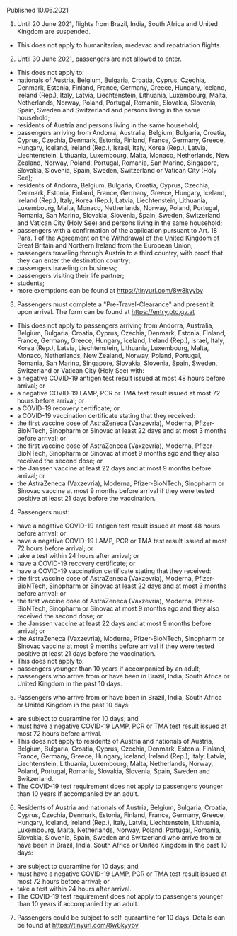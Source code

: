Published 10.06.2021
1. Until 20 June 2021, flights from Brazil, India, South Africa and United Kingdom are suspended.
- This does not apply to humanitarian, medevac and repatriation flights.
2. Until 30 June 2021, passengers are not allowed to enter.
- This does not apply to:
- nationals of Austria, Belgium, Bulgaria, Croatia, Cyprus, Czechia, Denmark, Estonia, Finland, France, Germany, Greece, Hungary, Iceland, Ireland (Rep.), Italy, Latvia, Liechtenstein, Lithuania, Luxembourg, Malta, Netherlands, Norway, Poland, Portugal, Romania, Slovakia, Slovenia, Spain, Sweden and Switzerland and persons living in the same household;
- residents of Austria and persons living in the same household;
- passengers arriving from Andorra, Australia, Belgium, Bulgaria, Croatia, Cyprus, Czechia, Denmark, Estonia, Finland, France, Germany, Greece, Hungary, Iceland, Ireland (Rep.), Israel, Italy, Korea (Rep.), Latvia, Liechtenstein, Lithuania, Luxembourg, Malta, Monaco, Netherlands, New Zealand, Norway, Poland, Portugal, Romania, San Marino, Singapore, Slovakia, Slovenia, Spain, Sweden, Switzerland or Vatican City (Holy See);
- residents of Andorra, Belgium, Bulgaria, Croatia, Cyprus, Czechia, Denmark, Estonia, Finland, France, Germany, Greece, Hungary, Iceland, Ireland (Rep.), Italy, Korea (Rep.), Latvia, Liechtenstein, Lithuania, Luxembourg, Malta, Monaco, Netherlands, Norway, Poland, Portugal, Romania, San Marino, Slovakia, Slovenia, Spain, Sweden, Switzerland and Vatican City (Holy See) and persons living in the same household;
- passengers with a confirmation of the application pursuant to Art. 18 Para. 1 of the Agreement on the Withdrawal of the United Kingdom of Great Britain and Northern Ireland from the European Union;
- passengers traveling through Austria to a third country, with proof that they can enter the destination country;
- passengers traveling on business;
- passengers visiting their life partner;
- students;
- more exemptions can be found at <a href="https://tinyurl.com/8w8kyybv">https://tinyurl.com/8w8kyybv</a>
3. Passengers must complete a "Pre-Travel-Clearance" and present it upon arrival. The form can be found at <a href="https://entry.ptc.gv.at">https://entry.ptc.gv.at</a> 
- This does not apply to passengers arriving from Andorra, Australia, Belgium, Bulgaria, Croatia, Cyprus, Czechia, Denmark, Estonia, Finland, France, Germany, Greece, Hungary, Iceland, Ireland (Rep.), Israel, Italy, Korea (Rep.), Latvia, Liechtenstein, Lithuania, Luxembourg, Malta, Monaco, Netherlands, New Zealand, Norway, Poland, Portugal, Romania, San Marino, Singapore, Slovakia, Slovenia, Spain, Sweden, Switzerland or Vatican City (Holy See) with:
- a negative COVID-19 antigen test result issued at most 48 hours before arrival; or
- a negative COVID-19 LAMP, PCR or TMA test result issued at most 72 hours before arrival; or
- a COVID-19 recovery certificate; or
- a COVID-19 vaccination certificate stating that they received:
- the first vaccine dose of AstraZeneca (Vaxzevria), Moderna, Pfizer-BioNTech, Sinopharm or Sinovac at least 22 days and at most 3 months before arrival; or
- the first vaccine dose of AstraZeneca (Vaxzevria), Moderna, Pfizer-BioNTech, Sinopharm or Sinovac at most 9 months ago and they also received the second dose; or
- the Janssen vaccine at least 22 days and at most 9 months before arrival; or
- the AstraZeneca (Vaxzevria), Moderna, Pfizer-BioNTech, Sinopharm or Sinovac vaccine at most 9 months before arrival if they were tested positive at least 21 days before the vaccination.
4. Passengers must:
- have a negative COVID-19 antigen test result issued at most 48 hours before arrival; or
- have a negative COVID-19 LAMP, PCR or TMA test result issued at most 72 hours before arrival; or
- take a test within 24 hours after arrival; or
- have a COVID-19 recovery certificate; or
- have a COVID-19 vaccination certificate stating that they received:
- the first vaccine dose of AstraZeneca (Vaxzevria), Moderna, Pfizer-BioNTech, Sinopharm or Sinovac at least 22 days and at most 3 months before arrival; or
- the first vaccine dose of AstraZeneca (Vaxzevria), Moderna, Pfizer-BioNTech, Sinopharm or Sinovac at most 9 months ago and they also received the second dose; or
- the Janssen vaccine at least 22 days and at most 9 months before arrival; or
- the AstraZeneca (Vaxzevria), Moderna, Pfizer-BioNTech, Sinopharm or Sinovac vaccine at most 9 months before arrival if they were tested positive at least 21 days before the vaccination.
- This does not apply to:
- passengers younger than 10 years if accompanied by an adult;
- passengers who arrive from or have been in Brazil, India, South Africa or United Kingdom in the past 10 days.
5. Passengers who arrive from or have been in Brazil, India, South Africa or United Kingdom in the past 10 days:
- are subject to quarantine for 10 days; and
- must have a negative COVID-19 LAMP, PCR or TMA test result issued at most 72 hours before arrival.
- This does not apply to residents of Austria and nationals of Austria, Belgium, Bulgaria, Croatia, Cyprus, Czechia, Denmark, Estonia, Finland, France, Germany, Greece, Hungary, Iceland, Ireland (Rep.), Italy, Latvia, Liechtenstein, Lithuania, Luxembourg, Malta, Netherlands, Norway, Poland, Portugal, Romania, Slovakia, Slovenia, Spain, Sweden and Switzerland.
- The COVID-19 test requirement does not apply to passengers younger than 10 years if accompanied by an adult.
6. Residents of Austria and nationals of Austria, Belgium, Bulgaria, Croatia, Cyprus, Czechia, Denmark, Estonia, Finland, France, Germany, Greece, Hungary, Iceland, Ireland (Rep.), Italy, Latvia, Liechtenstein, Lithuania, Luxembourg, Malta, Netherlands, Norway, Poland, Portugal, Romania, Slovakia, Slovenia, Spain, Sweden and Switzerland who arrive from or have been in Brazil, India, South Africa or United Kingdom in the past 10 days:
- are subject to quarantine for 10 days; and
- must have a negative COVID-19 LAMP, PCR or TMA test result issued at most 72 hours before arrival; or
- take a test within 24 hours after arrival.
- The COVID-19 test requirement does not apply to passengers younger than 10 years if accompanied by an adult.
7. Passengers could be subject to self-quarantine for 10 days. Details can be found at <a href="https://tinyurl.com/8w8kyybv">https://tinyurl.com/8w8kyybv</a> 

